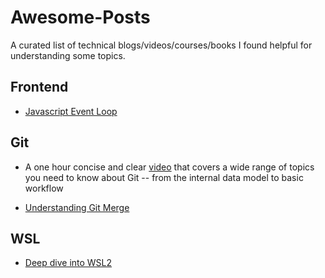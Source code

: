 # Awesome-Posts
A curated list of technical blogs/videos/courses/books I found helpful for understanding some topics.


## Frontend
- [Javascript Event Loop](https://www.youtube.com/watch?v=8aGhZQkoFbQ)


## Git

- A one hour concise and clear [video](https://youtu.be/xbLVvrb2-fY) that covers a wide range of topics you need to know about Git -- from the internal data model to basic workflow

- [Understanding Git Merge](https://www.biteinteractive.com/understanding-git-merge/)


## WSL
- [Deep dive into WSL2](https://youtu.be/lwhMThePdIo?si=6lXS2tRYRsIvwr9b)